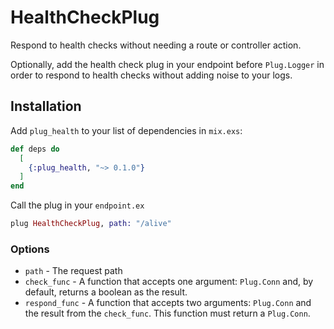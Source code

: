 # HealthCheckPlug

Respond to health checks without needing a route or controller action.

Optionally, add the health check plug in your endpoint before `Plug.Logger` in order to respond
to health checks without adding noise to your logs.

## Installation

Add `plug_health` to your list of dependencies in `mix.exs`:

```elixir
def deps do
  [
    {:plug_health, "~> 0.1.0"}
  ]
end
```

Call the plug in your `endpoint.ex`

```elixir
plug HealthCheckPlug, path: "/alive"
```

### Options
- `path` - The request path
- `check_func` - A function that accepts one argument: `Plug.Conn` and, by default, returns a boolean as the result.
- `respond_func` - A function that accepts two arguments: `Plug.Conn` and the result from the `check_func`. This function
must return a `Plug.Conn`.

